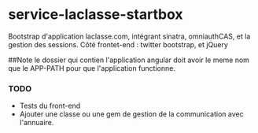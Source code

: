 service-laclasse-startbox
=========================

Bootstrap d'application laclasse.com, intégrant sinatra, omniauthCAS, et la gestion des sessions. Côté frontet-end : twitter bootstrap, et jQuery

##Note
le dossier qui contien l'application angular doit avoir le meme nom que le APP-PATH 
pour que l'application functionne.

### TODO
  - Tests du front-end
  - Ajouter une classe ou une gem de gestion de la communication avec l'annuaire.

